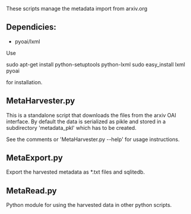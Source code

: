 These scripts manage the metadata import from arxiv.org

## Dependicies:

* pyoai/lxml

Use

  sudo apt-get install python-setuptools python-lxml 
  sudo easy_install lxml pyoai

for installation.

## MetaHarvester.py 
This is a standalone script that downloads the
files from the arxiv OAI interface.  By default the data is serialized
as pikle and stored in a subdirectory 'metadata_pkl' which has to be
created.

See the comments or 'MetaHarvester.py --help' for usage
instructions.
   

## MetaExport.py 
Export the harvested metadata as *.txt files and sqlitedb.

## MetaRead.py 
Python module for using the harvested data in other python scripts.

